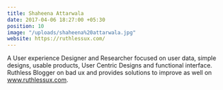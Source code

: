 ```yaml
---
title: Shaheena Attarwala
date: 2017-04-06 18:27:00 +05:30
position: 10
image: "/uploads/shaheena%20attarwala.jpg"
website: https://ruthlessux.com/
---
```


A User experience  Designer and Researcher focused on user data, simple designs, usable products, User Centric Designs and functional interface.
Ruthless Blogger on bad ux and provides solutions to improve as well on www.ruthlessux.com.